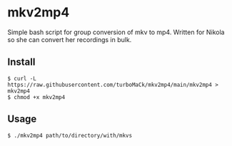 # mkv2mp4

Simple bash script for group conversion of mkv to mp4. Written for Nikola so she can convert her recordings in bulk.

## Install

```
$ curl -L https://raw.githubusercontent.com/turboMaCk/mkv2mp4/main/mkv2mp4 > mkv2mp4
$ chmod +x mkv2mp4
```

## Usage

```
$ ./mkv2mp4 path/to/directory/with/mkvs
```
